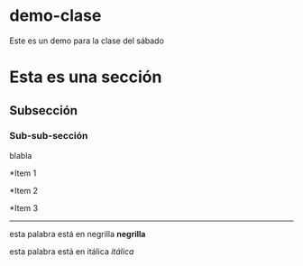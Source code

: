 # demo-clase
Este es un demo para la clase del sábado


# Esta es una sección

## Subsección

### Sub-sub-sección

blabla

*Item 1

*Item 2

*Item 3

---
esta palabra está en negrilla **negrilla**

esta palabra está en itálica *itálica*
